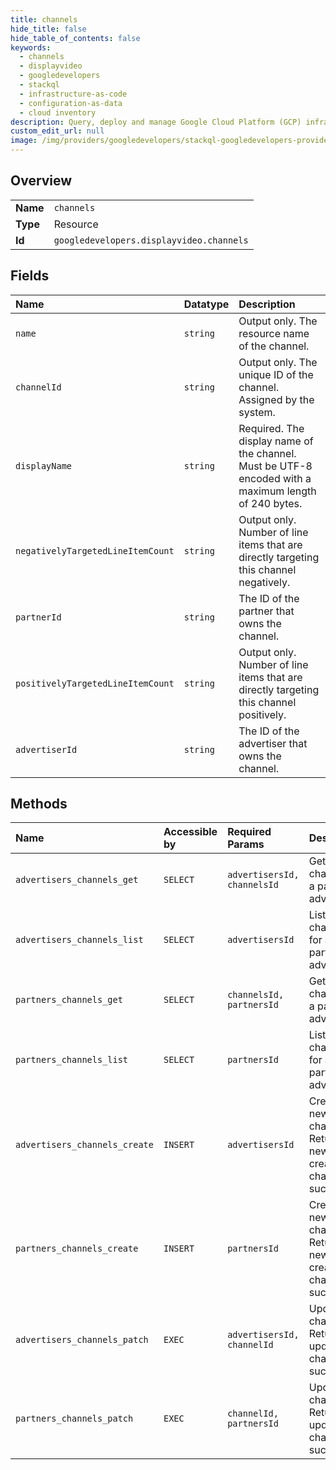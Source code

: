 ```yaml
---
title: channels
hide_title: false
hide_table_of_contents: false
keywords:
  - channels
  - displayvideo
  - googledevelopers    
  - stackql
  - infrastructure-as-code
  - configuration-as-data
  - cloud inventory
description: Query, deploy and manage Google Cloud Platform (GCP) infrastructure and resources using SQL
custom_edit_url: null
image: /img/providers/googledevelopers/stackql-googledevelopers-provider-featured-image.png
---
```

  
    

## Overview
<table><tbody>
<tr><td><b>Name</b></td><td><code>channels</code></td></tr>
<tr><td><b>Type</b></td><td>Resource</td></tr>
<tr><td><b>Id</b></td><td><code>googledevelopers.displayvideo.channels</code></td></tr>
</tbody></table>

## Fields
| Name | Datatype | Description |
|:-----|:---------|:------------|
| `name` | `string` | Output only. The resource name of the channel. |
| `channelId` | `string` | Output only. The unique ID of the channel. Assigned by the system. |
| `displayName` | `string` | Required. The display name of the channel. Must be UTF-8 encoded with a maximum length of 240 bytes. |
| `negativelyTargetedLineItemCount` | `string` | Output only. Number of line items that are directly targeting this channel negatively. |
| `partnerId` | `string` | The ID of the partner that owns the channel. |
| `positivelyTargetedLineItemCount` | `string` | Output only. Number of line items that are directly targeting this channel positively. |
| `advertiserId` | `string` | The ID of the advertiser that owns the channel. |
## Methods
| Name | Accessible by | Required Params | Description |
|:-----|:--------------|:----------------|:------------|
| `advertisers_channels_get` | `SELECT` | `advertisersId, channelsId` | Gets a channel for a partner or advertiser. |
| `advertisers_channels_list` | `SELECT` | `advertisersId` | Lists channels for a partner or advertiser. |
| `partners_channels_get` | `SELECT` | `channelsId, partnersId` | Gets a channel for a partner or advertiser. |
| `partners_channels_list` | `SELECT` | `partnersId` | Lists channels for a partner or advertiser. |
| `advertisers_channels_create` | `INSERT` | `advertisersId` | Creates a new channel. Returns the newly created channel if successful. |
| `partners_channels_create` | `INSERT` | `partnersId` | Creates a new channel. Returns the newly created channel if successful. |
| `advertisers_channels_patch` | `EXEC` | `advertisersId, channelId` | Updates a channel. Returns the updated channel if successful. |
| `partners_channels_patch` | `EXEC` | `channelId, partnersId` | Updates a channel. Returns the updated channel if successful. |
